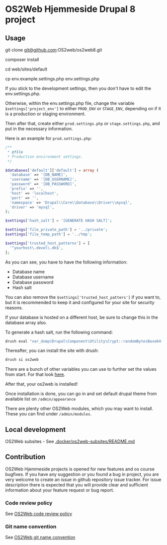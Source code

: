 # OS2Web Hjemmeside Drupal 8 project

## Usage

git clone git@github.com:OS2web/os2web8.git

composer install

cd web/sites/default

cp env.example.settings.php env.settings.php

If you stick to the development settings, then you don't have to edit the env.settings.php.

Otherwise, within the env.settings.php file, change the variable `$settings['project_env']` to either `PROD_ENV` or `STAGE_ENV`, depending on if it is a production or staging environment.

Then after that, create either `prod.settings.php` or `stage.settings.php`, and put in the necessary information.

Here is an example for `prod.settings.php`:

```php
/**
 * @file
 * Production environment settings.
 */

$databases['default']['default'] = array (
  'database' => '[DB_NAME]',
  'username' => '[DB_USERNAME]',
  'password' => '[DB_PASSWORD]',
  'prefix' => '',
  'host' => 'localhost',
  'port' => '',
  'namespace' => 'Drupal\\Core\\Database\\Driver\\mysql',
  'driver' => 'mysql',
);

$settings['hash_salt'] = '[GENERATE HASH SALT]';

$settings['file_private_path'] = '../private';
$settings['file_temp_path'] = '../tmp';

$settings['trusted_host_patterns'] = [
  '^yourhost\.devel\.dk$',
];
```

As you can see, you have to have the following information:

- Database name
- Database username
- Database password
- Hash salt

You can also remove the `$settings['trusted_host_patters']` if you want to, but it is recommended to keep it and configured for your site for security reasons.

If your database is hosted on a different host, be sure to change this in the database array also.

To generate a hash salt, run the following command:
```bash
drush eval "var_dump(Drupal\Component\Utility\Crypt::randomBytesBase64(55))"
```

Thereafter, you can install the site with drush:
```bash
drush si os2web
```

There are a bunch of other variables you can use to further set the values from start. For that look [here](https://www.drush.org/11.x/commands/site_install/).

After that, your os2web is installed!

Once installation is done, you can go in and set default drupal theme from available list on `/admin/appearance`

There are plenty other OS2Web modules, which you may want to install.
These you can find under `/admin/modules`.

## Local development

OS2Web subsites - See [.docker/os2web-subsites/README.md](.docker/os2web-subsites/README.md)

## Contribution

OS2Web Hjemmeside projects is opened for new features and os course bugfixes.
If you have any suggestion or you found a bug in project, you are very welcome
to create an issue in github repository issue tracker.
For issue description there is expected that you will provide clear and
sufficient information about your feature request or bug report.

### Code review policy
See [OS2Web code review policy](https://github.com/OS2Web/docs#code-review)

### Git name convention
See [OS2Web git name convention](https://github.com/OS2Web/docs#git-guideline)
